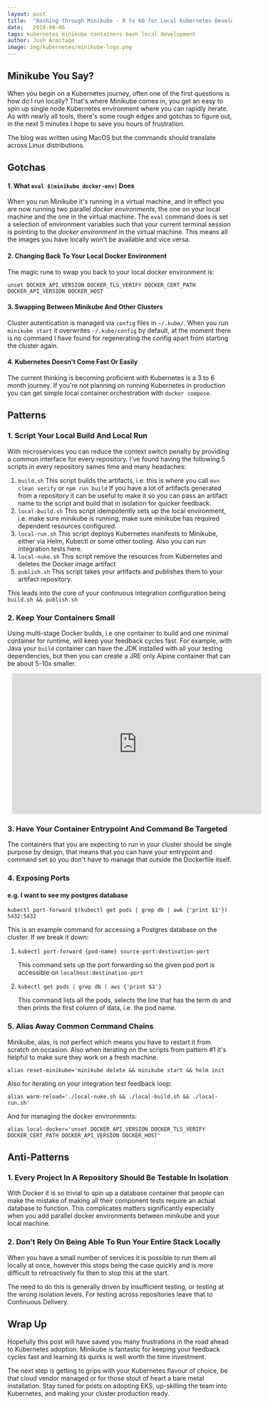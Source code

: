 ```yaml
---
layout: post
title:  "Bashing through Minikube - 0 to 60 for Local Kubernetes Development"
date:   2018-08-06
tags: kubernetes minikube containers bash local development
author: Josh Armitage
image: img/kubernetes/minikube-logo.png
---
```


## Minikube You Say?
When you begin on a Kubernetes journey, often one of the first questions is how do I run locally? That's where Minikube comes in, you get an easy to spin up single node Kubernetes environment where you can rapidly iterate. As with nearly all tools, there's some rough edges and gotchas to figure out, in the next 5 minutes I hope to save you hours of frustration.

The blog was written using MacOS but the commands should translate across Linux distributions.


## Gotchas
#### 1. What `eval $(minikube docker-env)` Does
When you run Minikube it's running in a virtual machine, and in effect you are now running two parallel *docker environments*, the one on your local machine and the one in the virtual machine. The `eval` command does is set a selection of environment variables such that your current terminal session is pointing to the *docker environment* in the virtual machine. This means all the images you have locally won't be available and vice versa.
#### 2. Changing Back To Your Local Docker Environment
The magic rune to swap you back to your local docker environment is:

`unset DOCKER_API_VERSION DOCKER_TLS_VERIFY DOCKER_CERT_PATH DOCKER_API_VERSION DOCKER_HOST`
#### 3. Swapping Between Minikube And Other Clusters
Cluster autentication is managed via `config` files in `~/.kube/`. When you run `minikube start` it overwrites `~/.kube/config` by default, at the moment there is no command I have found for regenerating the config apart from starting the cluster again.
#### 4. Kubernetes Doesn't Come Fast Or Easily
The current thinking is becoming proficient with Kubernetes is a 3 to 6 month journey. If you're not planning on running Kubernetes in production you can get simple local container orchestration with `docker compose`.

## Patterns
###  1. Script Your Local Build And Local Run
With microservices you can reduce the context switch penalty by providing a common interface for every repository. I've found having the following 5 scripts in every repository sames time and many headaches:

1. `build.sh`
    This script builds the artifacts, i.e. this is where you call `mvn clean verify` or `npm run build`
    If you have a lot of artifacts generated from a repository it can be useful to make it so you can pass an artifact name to the script and build that in isolation for quicker feedback.
2. `local-build.sh`
    This script idempotently sets up the local environment, i.e. make sure minikube is running, make sure minikube has required dependent resources configured.
3. `local-run.sh`
    This script deploys Kubernetes manifests to Minikube, either via Helm, Kubectl or some other tooling. Also you can run integration tests here.
4. `local-nuke.sh`
    This script remove the resources from Kubernetes and deletes the Docker image artifact
5. `publish.sh`
    This script takes your artifacts and publishes them to your artifact repository.

This leads into the core of your continuous integration configuration being `build.sh && publish.sh`

### 2. Keep Your Containers Small
Using multi-stage Docker builds, i.e one container to build and one minimal container for runtime, will keep your feedback cycles fast. For example, with Java your `build` container can have the JDK installed with all your testing dependencies, but then you can create a JRE only Alpine container that can be about 5-10x smaller.

<div style="text-align: center; margin: 10px"><iframe width="560" height="315" src="https://www.youtube.com/embed/wGz_cbtCiEA?rel=0" frameborder="0" allow="autoplay; encrypted-media" allowfullscreen></iframe></div>

### 3. Have Your Container Entrypoint And Command Be Targeted
The containers that you are expecting to run in your cluster should be single purpose by design, that means that you can have your entrypoint and command set so you don't have to manage that outside the Dockerfile itself.

### 4. Exposing Ports
#### e.g. I want to see my postgres database
`kubectl port-forward $(kubectl get pods | grep db | awk {'print $1'}) 5432:5432`

This is an example command for accessing a Postgres database on the cluster. If we break it down:
1. `kubectl port-forward {pod-name} source-port:destination-port`

    This command sets up the port forwarding so the given pod port is accessible on `localhost:destination-port`
1. `kubectl get pods | grep db | aws {'print $1'}`

    This command lists all the pods, selects the line that has the term `db` and then prints the first column of data, i.e. the pod name.

### 5. Alias Away Common Command Chains
Minikube, alas, is not perfect which means you have to restart it from scratch on occasion. Also when iterating on the scripts from pattern #1 it's helpful to make sure they work on a fresh machine.

`alias reset-minikube='minikube delete && minikube start && helm init`

Also for iterating on your integration test feedback loop:

`alias warm-reload='./local-nuke.sh && ./local-build.sh && ./local-run.sh'`

And for managing the docker environments:

`alias local-docker='unset DOCKER_API_VERSION DOCKER_TLS_VERIFY DOCKER_CERT_PATH DOCKER_API_VERSION DOCKER_HOST'`

## Anti-Patterns
### 1. Every Project In A Repository Should Be Testable In Isolation
With Docker it is so trivial to spin up a database container that people can make the mistake of making all their component tests require an actual database to function. This complicates matters significantly especially when you add parallel docker environments between minikube and your local machine.

### 2. Don't Rely On Being Able To Run Your Entire Stack Locally
When you have a small number of services it is possible to run them all locally at once, however this stops being the case quickly and is more difficult to retroactively fix then to stop this at the start.

The need to do this is generally driven by insufficient testing, or testing at the wrong isolation levels. For testing across repositories leave that to Continuous Delivery.

## Wrap Up
Hopefully this post will have saved you many frustrations in the road ahead to Kubernetes adoption. Minikube is fantastic for keeping your feedback cycles fast and learning its quirks is well worth the time investment.

The next step is getting to grips with your Kubernetes flavour of choice, be that cloud vendor managed or for those stout of heart a bare metal installation. Stay tuned for posts on adopting EKS, up-skilling the team into Kubernetes, and making your cluster production ready.
